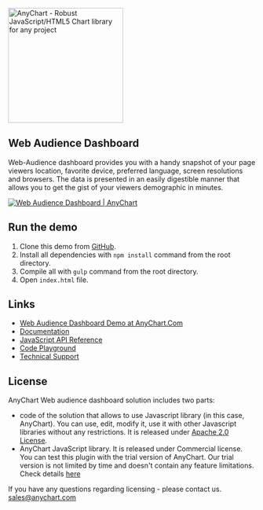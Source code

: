 [<img src="https://cdn.anychart.com/images/logo-transparent-segoe.png?2" width="234px" alt="AnyChart - Robust JavaScript/HTML5 Chart library for any project">](https://www.anychart.com)

## Web Audience Dashboard
Web-Audience dashboard provides you with a handy snapshot of your page viewers location, favorite device, preferred language, screen resolutions and browsers. The data is presented in an easily digestible manner that allows you to get the gist of your viewers demographic in minutes.

[<img src="http://static.anychart.com/images/github/web-audience.png?1" alt="Web Audience Dashboard | AnyChart">](https://wwww.anychart.com/solutions/web-audience/)

## Run the demo
1) Clone this demo from [GitHub](https://github.com/anychart-solutions/web-audience-dashboard).
2) Install all dependencies with `npm install` command from the root directory.
3) Compile all with `gulp` command from the root directory.
4) Open `index.html` file.

## Links
* [Web Audience Dashboard Demo at AnyChart.Com](https://www.anychart.com/solutions/web-audience/)
* [Documentation](https://docs.anychart.com)
* [JavaScript API Reference](https://api.anychart.com)
* [Code Playground](https://playground.anychart.com)
* [Technical Support](https://www.anychart.com/support)

## License
AnyChart Web audience dashboard solution includes two parts:
- code of the solution that allows to use Javascript library (in this case, AnyChart). You can use, edit, modify it, use it with other Javascript libraries without any restrictions. It is released under [Apache 2.0 License](LICENSE).
- AnyChart JavaScript library. It is released under Commercial license. You can test this plugin with the trial version of AnyChart. Our trial version is not limited by time and doesn't contain any feature limitations. Check details [here](https://www.anychart.com/buy/)

If you have any questions regarding licensing - please contact us. <sales@anychart.com>
